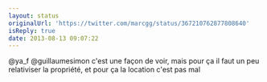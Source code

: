 ```yaml
---
layout: status
originalUrl: 'https://twitter.com/marcgg/status/367210762877808640'
isReply: true
date: 2013-08-13 09:07:22
---
```


@ya_f @guillaumesimon c'est une façon de voir, mais pour ça il faut un peu relativiser la propriété, et pour ça la location c'est pas mal
